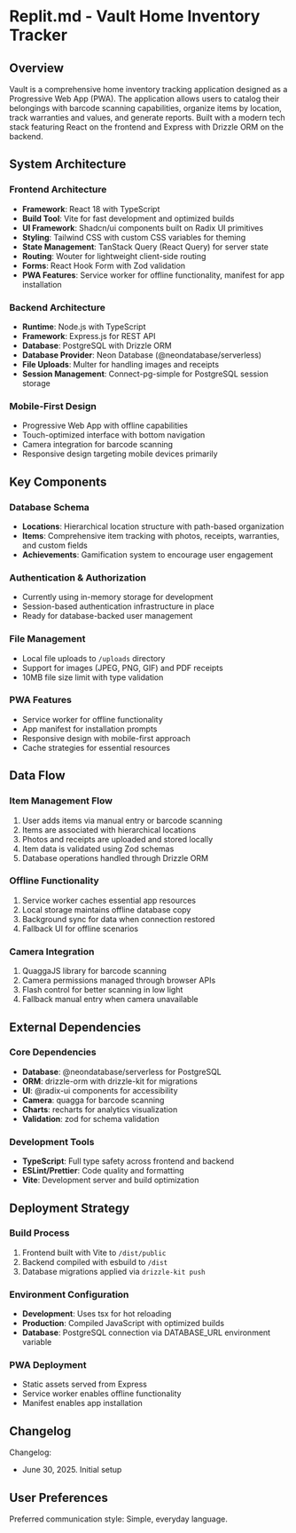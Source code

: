 # Replit.md - Vault Home Inventory Tracker

## Overview

Vault is a comprehensive home inventory tracking application designed as a Progressive Web App (PWA). The application allows users to catalog their belongings with barcode scanning capabilities, organize items by location, track warranties and values, and generate reports. Built with a modern tech stack featuring React on the frontend and Express with Drizzle ORM on the backend.

## System Architecture

### Frontend Architecture
- **Framework**: React 18 with TypeScript
- **Build Tool**: Vite for fast development and optimized builds
- **UI Framework**: Shadcn/ui components built on Radix UI primitives
- **Styling**: Tailwind CSS with custom CSS variables for theming
- **State Management**: TanStack Query (React Query) for server state
- **Routing**: Wouter for lightweight client-side routing
- **Forms**: React Hook Form with Zod validation
- **PWA Features**: Service worker for offline functionality, manifest for app installation

### Backend Architecture
- **Runtime**: Node.js with TypeScript
- **Framework**: Express.js for REST API
- **Database**: PostgreSQL with Drizzle ORM
- **Database Provider**: Neon Database (@neondatabase/serverless)
- **File Uploads**: Multer for handling images and receipts
- **Session Management**: Connect-pg-simple for PostgreSQL session storage

### Mobile-First Design
- Progressive Web App with offline capabilities
- Touch-optimized interface with bottom navigation
- Camera integration for barcode scanning
- Responsive design targeting mobile devices primarily

## Key Components

### Database Schema
- **Locations**: Hierarchical location structure with path-based organization
- **Items**: Comprehensive item tracking with photos, receipts, warranties, and custom fields
- **Achievements**: Gamification system to encourage user engagement

### Authentication & Authorization
- Currently using in-memory storage for development
- Session-based authentication infrastructure in place
- Ready for database-backed user management

### File Management
- Local file uploads to `/uploads` directory
- Support for images (JPEG, PNG, GIF) and PDF receipts
- 10MB file size limit with type validation

### PWA Features
- Service worker for offline functionality
- App manifest for installation prompts
- Responsive design with mobile-first approach
- Cache strategies for essential resources

## Data Flow

### Item Management Flow
1. User adds items via manual entry or barcode scanning
2. Items are associated with hierarchical locations
3. Photos and receipts are uploaded and stored locally
4. Item data is validated using Zod schemas
5. Database operations handled through Drizzle ORM

### Offline Functionality
1. Service worker caches essential app resources
2. Local storage maintains offline database copy
3. Background sync for data when connection restored
4. Fallback UI for offline scenarios

### Camera Integration
1. QuaggaJS library for barcode scanning
2. Camera permissions managed through browser APIs
3. Flash control for better scanning in low light
4. Fallback manual entry when camera unavailable

## External Dependencies

### Core Dependencies
- **Database**: @neondatabase/serverless for PostgreSQL
- **ORM**: drizzle-orm with drizzle-kit for migrations
- **UI**: @radix-ui components for accessibility
- **Camera**: quagga for barcode scanning
- **Charts**: recharts for analytics visualization
- **Validation**: zod for schema validation

### Development Tools
- **TypeScript**: Full type safety across frontend and backend
- **ESLint/Prettier**: Code quality and formatting
- **Vite**: Development server and build optimization

## Deployment Strategy

### Build Process
1. Frontend built with Vite to `/dist/public`
2. Backend compiled with esbuild to `/dist`
3. Database migrations applied via `drizzle-kit push`

### Environment Configuration
- **Development**: Uses tsx for hot reloading
- **Production**: Compiled JavaScript with optimized builds
- **Database**: PostgreSQL connection via DATABASE_URL environment variable

### PWA Deployment
- Static assets served from Express
- Service worker enables offline functionality
- Manifest enables app installation

## Changelog

Changelog:
- June 30, 2025. Initial setup

## User Preferences

Preferred communication style: Simple, everyday language.